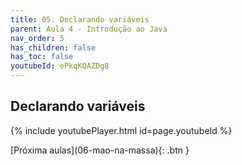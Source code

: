```yaml
---
title: 05. Declarando variáveis
parent: Aula 4 - Introdução ao Java
nav_order: 5
has_children: false
has_toc: false
youtubeId: ePkqKQAZDg8
---
```


## Declarando variáveis

{% include youtubePlayer.html id=page.youtubeId %}


<span class="fs-3 float-right">
[Próxima aulas](06-mao-na-massa){: .btn }
</span>
